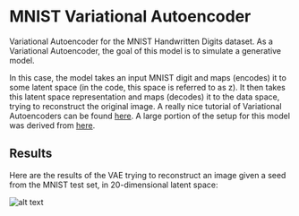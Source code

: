 # MNIST Variational Autoencoder #
Variational Autoencoder for the MNIST Handwritten Digits dataset. As a Variational Autoencoder,
the goal of this model is to simulate a generative model. 

In this case, the model takes an input MNIST digit and maps (encodes) it to some latent space (in 
the code, this space is referred to as z). It then takes this latent space representation and 
maps (decodes) it to the data space, trying to reconstruct the original image. A really nice 
tutorial of Variational Autoencoders can be found [here](https://arxiv.org/pdf/1606.05908v1.pdf).
A large portion of the setup for this model was derived from 
[here](https://jmetzen.github.io/2015-11-27/vae.html). 

## Results ##

Here are the results of the VAE trying to reconstruct an image given a seed from the MNIST test
set, in 20-dimensional latent space:

![alt text](https://github.com/siddk/deep-nlp/blob/master/variational_autoencoder/results/reconstructed.png "Reconstructed MNIST Digits")

